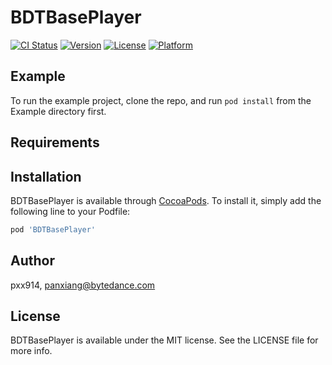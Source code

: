 # BDTBasePlayer

[![CI Status](http://img.shields.io/travis/pxx914/BDTBasePlayer.svg?style=flat)](https://travis-ci.org/pxx914/BDTBasePlayer)
[![Version](https://img.shields.io/cocoapods/v/BDTBasePlayer.svg?style=flat)](http://cocoapods.org/pods/BDTBasePlayer)
[![License](https://img.shields.io/cocoapods/l/BDTBasePlayer.svg?style=flat)](http://cocoapods.org/pods/BDTBasePlayer)
[![Platform](https://img.shields.io/cocoapods/p/BDTBasePlayer.svg?style=flat)](http://cocoapods.org/pods/BDTBasePlayer)

## Example

To run the example project, clone the repo, and run `pod install` from the Example directory first.

## Requirements

## Installation

BDTBasePlayer is available through [CocoaPods](http://cocoapods.org). To install
it, simply add the following line to your Podfile:

```ruby
pod 'BDTBasePlayer'
```

## Author

pxx914, panxiang@bytedance.com

## License

BDTBasePlayer is available under the MIT license. See the LICENSE file for more info.
